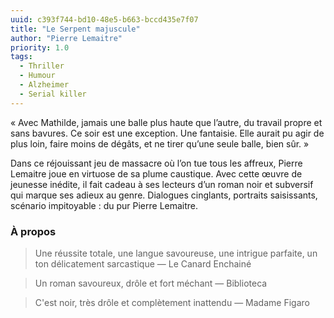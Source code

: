 ```yaml
---
uuid: c393f744-bd10-48e5-b663-bccd435e7f07
title: "Le Serpent majuscule"
author: "Pierre Lemaitre"
priority: 1.0
tags:
  - Thriller
  - Humour
  - Alzheimer
  - Serial killer
---
```


« Avec Mathilde, jamais une balle plus haute que l’autre, du travail propre et sans bavures. Ce soir est une exception. Une fantaisie. Elle aurait pu agir de plus loin, faire moins de dégâts, et ne tirer qu’une seule balle, bien sûr. »

Dans ce réjouissant jeu de massacre où l’on tue tous les affreux, Pierre Lemaitre joue en virtuose de sa plume caustique. Avec cette œuvre de jeunesse inédite, il fait cadeau à ses lecteurs d’un roman noir et subversif qui marque ses adieux au genre. Dialogues cinglants, portraits saisissants, scénario impitoyable : du pur Pierre Lemaitre.

### À propos

> Une réussite totale, une langue savoureuse, une intrigue parfaite, un ton délicatement sarcastique
— Le Canard Enchainé

> Un roman savoureux, drôle et fort méchant
— Biblioteca

> C'est noir, très drôle et complètement inattendu
— Madame Figaro

